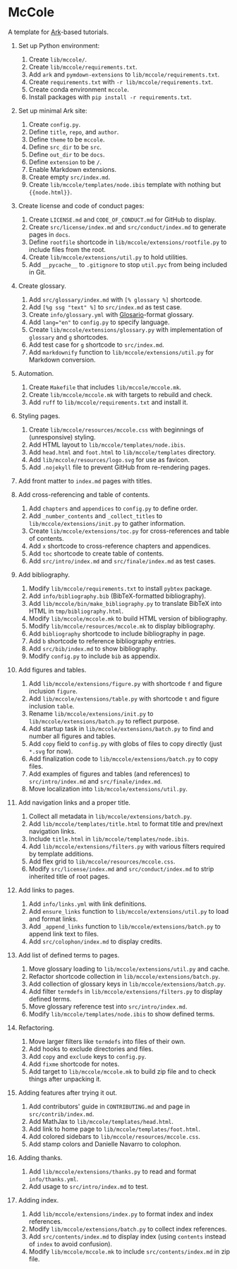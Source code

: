 # McCole

A template for [Ark][ark]-based tutorials.

1.  Set up Python environment:
    1.  Create `lib/mccole/`.
    1.  Create `lib/mccole/requirements.txt`.
    1.  Add `ark` and `pymdown-extensions` to `lib/mccole/requirements.txt`.
    1.  Create `requirements.txt` with `-r lib/mccole/requirements.txt`.
    1.  Create conda environment `mccole`.
    1.  Install packages with `pip install -r requirements.txt`.

1.  Set up minimal Ark site:
    1.  Create `config.py`.
    1.  Define `title`, `repo`, and `author`.
    1.  Define `theme` to be `mccole`.
    1.  Define `src_dir` to be `src`.
    1.  Define `out_dir` to be `docs`.
    1.  Define `extension` to be `/`.
    1.  Enable Markdown extensions.
    1.  Create empty `src/index.md`.
    1.  Create `lib/mccole/templates/node.ibis` template with nothing but `{{node.html}}`.

1.  Create license and code of conduct pages:
    1.  Create `LICENSE.md` and `CODE_OF_CONDUCT.md` for GitHub to display.
    1.  Create `src/license/index.md` and `src/conduct/index.md` to generate pages in `docs`.
    1.  Define `rootfile` shortcode in `lib/mccole/extensions/rootfile.py` to include files from the root.
    1.  Create `lib/mccole/extensions/util.py` to hold utilities.
    1.  Add `__pycache__` to `.gitignore` to stop `util.pyc` from being included in Git.

1.  Create glossary.
    1.  Add `src/glossary/index.md` with `[% glossary %]` shortcode.
    1.  Add `[%g ssg "text" %]` to `src/index.md` as test case.
    1.  Create `info/glossary.yml` with [Glosario][glosario]-format glossary.
    1.  Add `lang="en"` to `config.py` to specify language.
    1.  Create `lib/mccole/extensions/glossary.py` with implementation of `glossary` and `g` shortcodes.
    1.  Add test case for `g` shortcode to `src/index.md`.
    1.  Add `markdownify` function to `lib/mccole/extensions/util.py` for Markdown conversion.

1.  Automation.
    1.  Create `Makefile` that includes `lib/mccole/mccole.mk`.
    1.  Create `lib/mccole/mccole.mk` with targets to rebuild and check.
    1.  Add `ruff` to `lib/mccole/requirements.txt` and install it.

1.  Styling pages.
    1.  Create `lib/mccole/resources/mccole.css` with beginnings of (unresponsive) styling.
    1.  Add HTML layout to `lib/mccole/templates/node.ibis`.
    1.  Add `head.html` and `foot.html` to `lib/mccole/templates` directory.
    1.  Add `lib/mccole/resources/logo.svg` for use as favicon.
    1.  Add `.nojekyll` file to prevent GitHub from re-rendering pages.

1.  Add front matter to `index.md` pages with titles.

1.  Add cross-referencing and table of contents.
    1.  Add `chapters` and `appendices` to `config.py` to define order.
    1.  Add `_number_contents` and `_collect_titles` to `lib/mccole/extensions/init.py` to gather information.
    1.  Create `lib/mccole/extensions/toc.py` for cross-references and table of contents.
    1.  Add `x` shortcode to cross-reference chapters and appendices.
    1.  Add `toc` shortcode to create table of contents.
    1.  Add `src/intro/index.md` and `src/finale/index.md` as test cases.

1.  Add bibliography.
    1.  Modify `lib/mccole/requirements.txt` to install `pybtex` package.
    1.  Add `info/bibliography.bib` (BibTeX-formatted bibliography).
    1.  Add `lib/mccole/bin/make_bibliography.py` to translate BibTeX into HTML in `tmp/bibliography.html`.
    1.  Modify `lib/mccole/mccole.mk` to build HTML version of bibliography.
    1.  Modify `lib/mccole/resources/mccole.mk` to display bibliography.
    1.  Add `bibliography` shortcode to include bibliography in page.
    1.  Add `b` shortcode to reference bibliography entries.
    1.  Add `src/bib/index.md` to show bibliography.
    1.  Modify `config.py` to include `bib` as appendix.

1.  Add figures and tables.
    1.  Add `lib/mccole/extensions/figure.py` with shortcode `f` and figure inclusion `figure`.
    1.  Add `lib/mccole/extensions/table.py` with shortcode `t` and figure inclusion `table`.
    1.  Rename `lib/mccole/extensions/init.py` to `lib/mccole/extensions/batch.py` to reflect purpose.
    1.  Add startup task in `lib/mccole/extensions/batch.py` to find and number all figures and tables.
    1.  Add `copy` field to `config.py` with globs of files to copy directly (just `*.svg` for now).
    1.  Add finalization code to `lib/mccole/extensions/batch.py` to copy files.
    1.  Add examples of figures and tables (and references) to `src/intro/index.md` and `src/finale/index.md`.
    1.  Move localization into `lib/mccole/extensions/util.py`.

1.  Add navigation links and a proper title.
    1.  Collect all metadata in `lib/mccole/extensions/batch.py`.
    1.  Add `lib/mccole/templates/title.html` to format title and prev/next navigation links.
    1.  Include `title.html` in `lib/mccole/templates/node.ibis`.
    1.  Add `lib/mccole/extensions/filters.py` with various filters required by template additions.
    1.  Add flex grid to `lib/mccole/resources/mccole.css`.
    1.  Modify `src/license/index.md` and `src/conduct/index.md` to strip inherited title of root pages.

1.  Add links to pages.
    1.  Add `info/links.yml` with link definitions.
    1.  Add `ensure_links` function to `lib/mccole/extensions/util.py` to load and format links.
    1.  Add `_append_links` function to `lib/mccole/extensions/batch.py` to append link text to files.
    1.  Add `src/colophon/index.md` to display credits.

1.  Add list of defined terms to pages.
    1.  Move glossary loading to `lib/mccole/extensions/util.py` and cache.
    1.  Refactor shortcode collection in `lib/mccole/extensions/batch.py`.
    1.  Add collection of glossary keys in `lib/mccole/extensions/batch.py`.
    1.  Add filter `termdefs` in `lib/mccole/extensions/filters.py` to display defined terms.
    1.  Move glossary reference test into `src/intro/index.md`.
    1.  Modify `lib/mccole/templates/node.ibis` to show defined terms.

1.  Refactoring.
    1.  Move larger filters like `termdefs` into files of their own.
    1.  Add hooks to exclude directories and files.
    1.  Add `copy` and `exclude` keys to `config.py`.
    1.  Add `fixme` shortcode for notes.
    1.  Add target to `lib/mccole/mccole.mk` to build zip file and to check things after unpacking it.

1.  Adding features after trying it out.
    1.  Add contributors' guide in `CONTRIBUTING.md` and page in `src/contrib/index.md`.
    1.  Add MathJax to `lib/mccole/templates/head.html`.
    1.  Add link to home page to `lib/mccole/templates/foot.html`.
    1.  Add colored sidebars to `lib/mccole/resources/mccole.css`.
    1.  Add stamp colors and Danielle Navarro to colophon.

1.  Adding thanks.
    1.  Add `lib/mccole/extensions/thanks.py` to read and format `info/thanks.yml`.
    1.  Add usage to `src/intro/index.md` to test.

1.  Adding index.
    1.  Add `lib/mccole/extensions/index.py` to format index and index references.
    1.  Modify `lib/mccole/extensions/batch.py` to collect index references.
    1.  Add `src/contents/index.md` to display index (using `contents` instead of `index` to avoid confusion).
    1.  Modify `lib/mccole/mccole.mk` to include `src/contents/index.md` in zip file.

[ark]: https://www.dmulholl.com/docs/ark/main/
[glosario]: https://glosario.carpentries.org/
